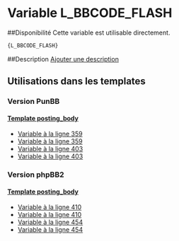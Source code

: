 # Variable L_BBCODE_FLASH

##Disponibilité
Cette variable est utilisable directement.

```html
{L_BBCODE_FLASH}
```

##Description
[Ajouter une description](https://fa-tvars.appspot.com/var/L_BBCODE_FLASH)

## Utilisations dans les templates

### Version PunBB

#### [Template posting_body](punbb/posting_body.md#readme)
* [Variable &agrave; la ligne 359](../punbb/posting_body.tpl#L359)
* [Variable &agrave; la ligne 359](../punbb/posting_body.tpl#L359)
* [Variable &agrave; la ligne 403](../punbb/posting_body.tpl#L403)
* [Variable &agrave; la ligne 403](../punbb/posting_body.tpl#L403)

### Version phpBB2

#### [Template posting_body](subsilver/posting_body.md#readme)
* [Variable &agrave; la ligne 410](../subsilver/posting_body.tpl#L410)
* [Variable &agrave; la ligne 410](../subsilver/posting_body.tpl#L410)
* [Variable &agrave; la ligne 454](../subsilver/posting_body.tpl#L454)
* [Variable &agrave; la ligne 454](../subsilver/posting_body.tpl#L454)